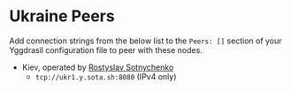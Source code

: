 # Ukraine Peers

Add connection strings from the below list to the `Peers: []` section of your
Yggdrasil configuration file to peer with these nodes.

* Kiev, operated by [Rostyslav Sotnychenko](https://github.com/rsotnychenko)
  * `tcp://ukr1.y.sota.sh:8080` (IPv4 only)
